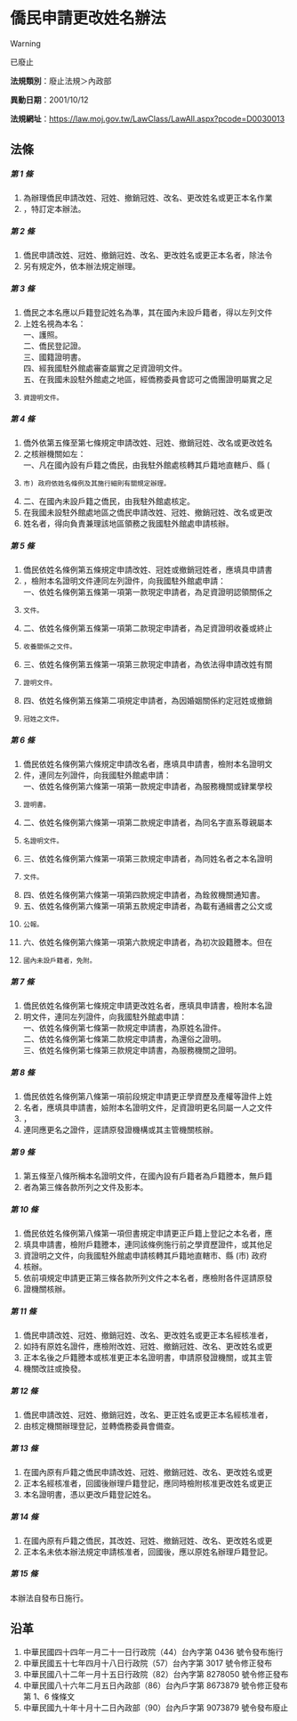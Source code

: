 # 僑民申請更改姓名辦法


> [!WARNING]
> 已廢止


**法規類別**：廢止法規＞內政部

**異動日期**：2001/10/12  

**法規網址**：https://law.moj.gov.tw/LawClass/LawAll.aspx?pcode=D0030013



## 法條
##### 第 1 條
1. 為辦理僑民申請改姓、冠姓、撤銷冠姓、改名、更改姓名或更正本名作業
1. ，特訂定本辦法。

##### 第 2 條
1. 僑民申請改姓、冠姓、撤銷冠姓、改名、更改姓名或更正本名者，除法令
1. 另有規定外，依本辦法規定辦理。

##### 第 3 條
1. 僑民之本名應以戶籍登記姓名為準，其在國內未設戶籍者，得以左列文件
1. 上姓名視為本名：  
一、護照。  
二、僑民登記證。  
三、國籍證明書。  
四、經我國駐外館處審查屬實之足資證明文件。  
五、在我國未設駐外館處之地區，經僑務委員會認可之僑團證明屬實之足
1.     資證明文件。

##### 第 4 條
1. 僑外依第五條至第七條規定申請改姓、冠姓、撤銷冠姓、改名或更改姓名
1. 之核辦機關如左：  
一、凡在國內設有戶籍之僑民，由我駐外館處核轉其戶籍地直轄戶、縣 (
1.     市) 政府依姓名條例及其施行細則有關規定辦理。
1. 二、在國內未設戶籍之僑民，由我駐外館處核定。
1. 在我國未設駐外館處地區之僑民申請改姓、冠姓、撤銷冠姓、改名或更改
1. 姓名者，得向負責兼理該地區領務之我國駐外館處申請核辦。

##### 第 5 條
1. 僑民依姓名條例第五條規定申請改姓、冠姓或撤銷冠姓者，應填具申請書
1. ，檢附本名證明文件連同左列證件，向我國駐外館處申請：  
一、依姓名條例第五條第一項第一款現定申請者，為足資證明認領關係之
1.     文件。
1. 二、依姓名條例第五條第一項第二款現定申請者，為足資證明收養或終止
1.     收養關係之文件。
1. 三、依姓名條例第五條第一項第三款現定申請者，為依法得申請改姓有關
1.     證明文件。
1. 四、依姓名條例第五條第二項規定申請者，為因婚姻關係約定冠姓或撤銷
1.     冠姓之文件。

##### 第 6 條
1. 僑民依姓名條例第六條規定申請改名者，應填具申請書，檢附本名證明文
1. 件，連同左列證件，向我國駐外館處申請：  
一、依姓名條例第六條第一項第一款規定申請者，為服務機關或肄業學校
1.     證明書。
1. 二、依姓名條例第六條第一項第二款規定申請者，為同名字直系尊親屬本
1.     名證明文件。
1. 三、依姓名條例第六條第一項第三款規定申請者，為同姓名者之本名證明
1.     文件。
1. 四、依姓名條例第六條第一項第四款規定申請者，為銓敘機關通知書。
1. 五、依姓名條例第六條第一項第五款規定申請者，為載有通緝書之公文或
1.     公報。
1. 六、依姓名條例第六條第一項第六款規定申請者，為初次設籍謄本。但在
1.     國內未設戶籍者，免附。

##### 第 7 條
1. 僑民依姓名條例第七條規定申請更改姓名者，應填具申請書，檢附本名證
1. 明文件，連同左列證件，向我國駐外館處申請：  
一、依姓名條例第七條第一款規定申請書，為原姓名證件。  
二、依姓名條例第七條第二款規定申請書，為還俗之證明。  
三、依姓名條例第七條第三款規定申請書，為服務機關之證明。

##### 第 8 條
1. 僑民依姓名條例第八條第一項前段規定申請更正學資歷及產權等證件上姓
1. 名者，應填具申請書，嬐附本名證明文件，足資證明更名同屬一人之文件
1. ，
1. 連同應更名之證件，逕請原發證機構或其主管機關核辦。

##### 第 9 條
1. 第五條至八條所稱本名證明文件，在國內設有戶籍者為戶籍謄本，無戶籍
1. 者為第三條各款所列之文件及影本。

##### 第 10 條
1. 僑民依姓名條例第八條第一項但書規定申請更正戶籍上登記之本名者，應
1. 填具申請書，檢附戶籍謄本，連同該條例施行前之學資歷證件，或其他足
1. 資證明之文件，向我國駐外館處申請核轉其戶籍地直轄市、縣 (市) 政府
1. 核辦。
1. 依前項規定申請更正第三條各款所列文件之本名者，應檢附各件逕請原發
1. 證機關核辦。

##### 第 11 條
1. 僑民申請改姓、冠姓、撤銷冠姓、改名、更改姓名或更正本名經核准者，
1. 如持有原姓名證件，應檢附改姓、冠姓、撤銷冠姓、改名、更改姓名或更
1. 正本名後之戶籍謄本或核准更正本名證明書，申請原發證機關，或其主管
1. 機關改註或換發。

##### 第 12 條
1. 僑民申請改姓、冠姓、撤銷冠姓，改名、更正姓名或更正本名經核准者，
1. 由核定機關辦理登記，並轉僑務委員會備查。

##### 第 13 條
1. 在國內原有戶籍之僑民申請改姓、冠姓、撤銷冠姓、改名、更改姓名或更
1. 正本名經核准者，回國後辦理戶籍登記，應同時檢附核准更改姓名或更正
1. 本名證明書，憑以更改戶籍登記姓名。

##### 第 14 條
1. 在國內原有戶籍之僑民，其改姓、冠姓、撤銷冠姓、改名、更改姓名或更
1. 正本名未依本辦法規定申請核准者，回國後，應以原姓名辦理戶籍登記。

##### 第 15 條
本辦法自發布日施行。

## 沿革
1. 中華民國四十四年一月二十一日行政院（44）台內字第 0436 號令發布施行
1. 中華民國五十七年四月十八日行政院（57）台內字第 3017 號令修正發布
1. 中華民國八十二年一月十五日行政院（82）台內字第 8278050  號令修正發布
1. 中華民國八十六年二月五日內政部（86）台內戶字第 8673879  號令修正發布第 1、6 條條文
1. 中華民國九十年十月十二日內政部（90）台內戶字第 9073879  號令發布廢止
